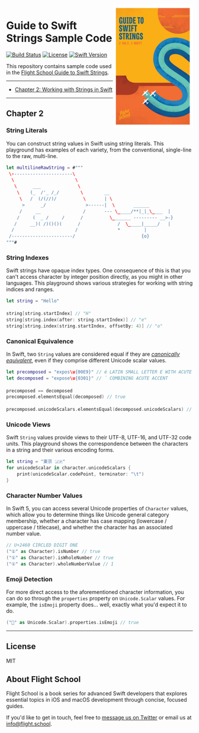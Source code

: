 <a href="https://flight.school/books/strings">
    <img src="cover.jpg" alt="Flight School Guide to Swift Strings Cover" title="Flight School Guide to Swift Strings" width="216" height="332" align="right">
</a>

# Guide to Swift Strings Sample Code

[![Build Status][build status badge]][build status]
[![License][license badge]][license]
[![Swift Version][swift version badge]][swift version]

This repository contains sample code used in the
[Flight School Guide to Swift Strings](https://flight.school/books/strings).

---

- [Chapter 2: Working with Strings in Swift](#chapter-2)

---

## Chapter 2

### String Literals

You can construct string values in Swift using string literals.
This playground has examples of each variety,
from the conventional, single-line to the raw, multi-line.

```swift
let multilineRawString = #"""
 \-----------------------\
  \                       \
   \      ___              \
    \    (_  /'_ /_/        \        __
     \   /  (/(//)/          \       | \
      >      _/               >------|  \       ______
     /     __                /       --- \_____/**|_|_\____  |
    /     (  _ /     /      /          \_______ --------- __>-}
   /     __)( /)()()(      /              /  \_____|_____/   |
  /                       /               *         |
 /-----------------------/                         {o}
"""#
```

### String Indexes

Swift strings have opaque index types.
One consequence of this is that
you can't access character by integer position directly,
as you might in other languages.
This playground shows various strategies for
working with string indices and ranges.

```swift
let string = "Hello"

string[string.startIndex] // "H"
string[string.index(after: string.startIndex)] // "e"
string[string.index(string.startIndex, offsetBy: 4)] // "o"
```

### Canonical Equivalence

In Swift,
two `String` values are considered equal if they are
<dfn>[canonically equivalent](http://unicode.org/notes/tn5/)</dfn>,
even if they comprise different Unicode scalar values.

```swift
let precomposed = "expos\u{00E9}" // é LATIN SMALL LETTER E WITH ACUTE
let decomposed = "expose\u{0301}" // ´ COMBINING ACUTE ACCENT

precomposed == decomposed
precomposed.elementsEqual(decomposed) // true

precomposed.unicodeScalars.elementsEqual(decomposed.unicodeScalars) // false
```

### Unicode Views

Swift `String` values
provide views to their UTF-8, UTF-16, and UTF-32 code units.
This playground shows the correspondence between
the characters in a string and their various encoding forms.

```swift
let string = "東京 🇯🇵"
for unicodeScalar in character.unicodeScalars {
    print(unicodeScalar.codePoint, terminator: "\t")
}
```

### Character Number Values

In Swift 5,
you can access several Unicode properties of `Character` values,
which allow you to determine things like
Unicode general category membership,
whether a character has case mapping (lowercase / uppercase / titlecase),
and whether the character has an associated number value.

```swift
// U+2460 CIRCLED DIGIT ONE
("①" as Character).isNumber // true
("①" as Character).isWholeNumber // true
("①" as Character).wholeNumberValue // 1
```

### Emoji Detection

For more direct access to the aforementioned character information,
you can do so through the `properties` property on `Unicode.Scalar` values.
For example,
the `isEmoji` property does...
well, exactly what you'd expect it to do.

```swift
("👏" as Unicode.Scalar).properties.isEmoji // true
```

---

## License

MIT

## About Flight School

Flight School is a book series for advanced Swift developers
that explores essential topics in iOS and macOS development
through concise, focused guides.

If you'd like to get in touch,
feel free to [message us on Twitter](https://twitter.com/flightdotschool)
or email us at <info@flight.school>.

[build status]: https://travis-ci.org/Flight-School/Guide-to-Swift-Strings-Sample-Code
[build status badge]: https://api.travis-ci.com/Flight-School/Guide-to-Swift-Strings-Sample-Code.svg?branch=master
[license]: http://img.shields.io/badge/license-MIT-blue.svg?style=flat
[license badge]: http://img.shields.io/badge/license-MIT-blue.svg?style=flat
[swift version]: https://swift.org/download/
[swift version badge]: http://img.shields.io/badge/swift%20version-5.0-orange.svg?style=flat

```

```

